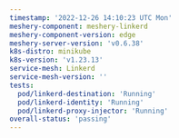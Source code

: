 ```yaml
---
timestamp: '2022-12-26 14:10:23 UTC Mon'
meshery-component: meshery-linkerd
meshery-component-version: edge
meshery-server-version: 'v0.6.38'
k8s-distro: minikube
k8s-version: 'v1.23.13'
service-mesh: Linkerd
service-mesh-version: ''
tests:
  pod/linkerd-destination: 'Running'
  pod/linkerd-identity: 'Running'
  pod/linkerd-proxy-injector: 'Running'
overall-status: 'passing'
---
```

